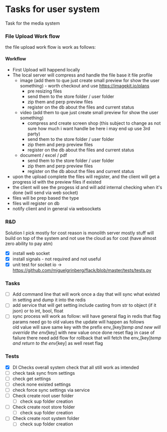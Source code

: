 # Tasks for user system
Task for the media system

### File Upload Work flow

the file upload work flow is work as follows:

#### Workflow

- First Upload will happend locally
- The local server will compress and handle the file base it file profile
  - image (add them to que just create small preview for show the user something) - worth checkout and use https://imagekit.io/plans
    - pre resizing files
    - send them to the store folder / user folder
    - zip them and perp preview files
    - register on the db about the files and current status
  - video (add them to que just create small preview for show the user something)
    - compress and create screen shop (this subject to change as not sure how much i want handle be here i may end up use 3rd party)
    - send them to the store folder / user folder
    - zip them and perp preview files
    - register on the db about the files and current status
  - document / excel / pdf
    - send them to the store folder / user folder
    - zip them and perp preview files
    - register on the db about the files and current status
- upon the upload complete the files will register, and the client will get a progress id with the preview files if existed
- the client will see the progess id and will add internal checking when it's done (will send via web socket)
- files will be prep based the type
- files will register on db
- notify client and in general via websockets


### R&D

Solution I pick mostly for cost reason is monolith server mostly stuff will build on top of the system and not use the cloud as for cost (have almost zero ability to pay atm)

- [x] install web socket
- [x] install signals - not required and not useful
- [x] unit test for socket io -> https://github.com/miguelgrinberg/flack/blob/master/tests/tests.py

### Tasks
- [ ] Add command line that will work once a day that will sync what existed in setting and dump it into the redis
- [ ] add service that will get setting include casting from str to object (if it json) or to int, bool, float
- [ ] sync process will work as follow: will have general flag in redis that flag params need go to old values the update will happen as follows  
        old value will save same key with the prefix env_[key]_temp  and new will override the env_[key] with new value once done reset flag in case of failure there need add flow for
        rollback that will fetch the  env_[key]_temp and return to the env_[key] as well reset flag

### Tests
- [x] DI Checks overall system check that all still work as intended
- [ ] check task sync from settings
- [ ] check get settings
- [ ] check none existed settings
- [ ] check force sync settings via service
- [ ] Check create root user folder
  - [ ] check sup folder creation
- [ ] Check create root store folder
  - [ ] check sup folder creation
- [ ] Check create root system folder
  - [ ] check sup folder creation
